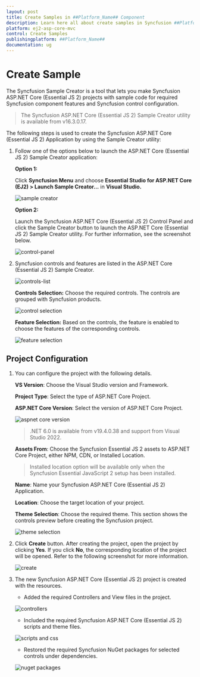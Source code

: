 ```yaml
---
layout: post
title: Create Samples in ##Platform_Name## Component
description: Learn here all about create samples in Syncfusion ##Platform_Name## component of Syncfusion Essential JS 2 and more.
platform: ej2-asp-core-mvc
control: Create Samples
publishingplatform: ##Platform_Name##
documentation: ug
---
```


# Create Sample

The Syncfusion Sample Creator is a tool that lets you make Syncfusion ASP.NET Core (Essential JS 2) projects with sample code for required Syncfusion component features and Syncfusion control configuration.

> The Syncfusion ASP.NET Core (Essential JS 2) Sample Creator utility is available from v16.3.0.17.

The following steps is used to create the Syncfusion ASP.NET Core (Essential JS 2) Application by using the Sample Creator utility:

1. Follow one of the options below to launch the ASP.NET Core (Essential JS 2) Sample Creator application:

    **Option 1:**

    Click **Syncfusion Menu** and choose **Essential Studio for ASP.NET Core (EJ2) > Launch Sample Creator…** in **Visual Studio.**

    ![sample creator](../images/sample-creator.png)

    **Option 2:**

    Launch the Syncfusion ASP.NET Core (Essential JS 2) Control Panel and click the Sample Creator button to launch the ASP.NET Core (Essential JS 2) Sample Creator utility. For further information, see the screenshot below.

    ![control-panel](../images/sample-creator-control-panel.png)

2. Syncfusion controls and features are listed in the ASP.NET Core (Essential JS 2) Sample Creator.

    ![controls-list](../images/controls-list.png)

    **Controls Selection:** Choose the required controls. The controls are grouped with Syncfusion products.

    ![control selection](../images/controls-selection.png)

    **Feature Selection:** Based on the controls, the feature is enabled to choose the features of the corresponding controls.

    ![feature selection](../images/feature-selection.png)

## Project Configuration

1. You can configure the project with the following details.

    **VS Version**: Choose the Visual Studio version and Framework.

    **Project Type**: Select the type of ASP.NET Core Project.

    **ASP.NET Core Version**: Select the version of ASP.NET Core Project.

    ![aspnet core version](../images/Aspnet-core-version.png)

    > .NET 6.0 is available from v19.4.0.38 and support from Visual Studio 2022.

    **Assets From**: Choose the Syncfusion Essential JS 2 assets to ASP.NET Core Project, either NPM, CDN, or Installed Location.

    > Installed location option will be available only when the Syncfusion Essential JavaScript 2 setup has been installed.

    **Name**: Name your Syncfusion ASP.NET Core (Essential JS 2) Application.

    **Location**: Choose the target location of your project.

    **Theme Selection**: Choose the required theme. This section shows the controls preview before creating the Syncfusion project.

    ![theme selection](../images/theme-selection.png)

2. Click **Create** button. After creating the project, open the project by clicking **Yes**. If you click **No**, the corresponding location of the project will be opened. Refer to the following screenshot for more information.

    ![create](../images/create-button.png)

3. The new Syncfusion ASP.NET Core (Essential JS 2) project is created with the resources.

    * Added the required Controllers and View files in the project.

    ![controllers](../images/required-controllers.png)

    * Included the required Syncfusion ASP.NET Core (Essential JS 2) scripts and theme files.

    ![scripts and css](../images/scripts-css.png)

    * Restored the required Syncfusion NuGet packages for selected controls under dependencies.

    ![nuget packages](../images/nuget-packges.png)